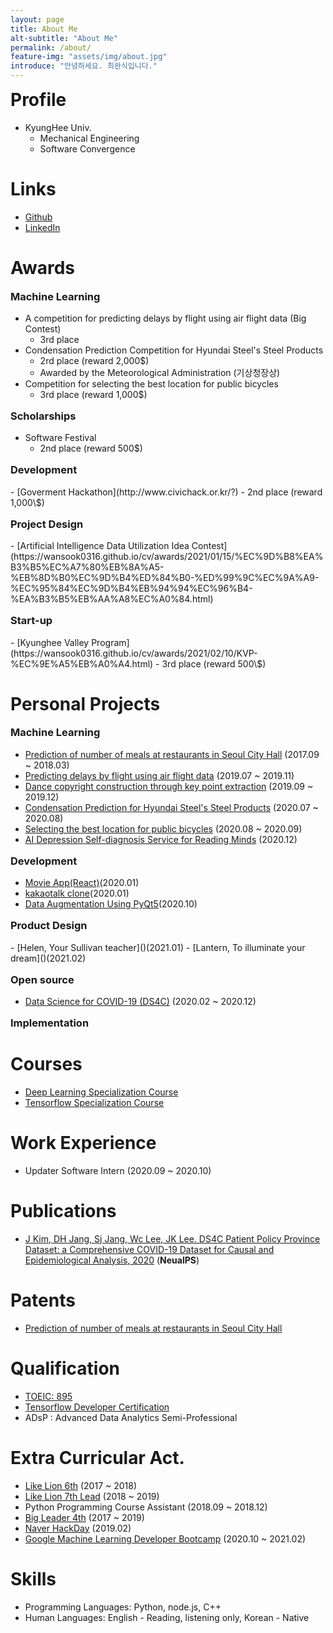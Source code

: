 ```yaml
---
layout: page
title: About Me
alt-subtitle: "About Me"
permalink: /about/
feature-img: "assets/img/about.jpg"
introduce: "안녕하세요. 최완식입니다."
---
```


<h1 style="margin-top:0;">Profile</h1>

- KyungHee Univ.
  - Mechanical Engineering
  - Software Convergence

# Links

- [Github](<[wansook0316](https://github.com/wansook0316)>)
- [LinkedIn](https://www.linkedin.com/in/wansik-choi-b065881aa/)

<!-- # Research Experience -->

<!-- # Education -->
# Awards

<h3 style="margin-top:16px;">Machine Learning</h3>

- A competition for predicting delays by flight using air flight data (Big Contest)
  - 3rd place
- Condensation Prediction Competition for Hyundai Steel's Steel Products
  - 2rd place (reward 2,000\$)
  - Awarded by the Meteorological Administration (기상청장상)
- Competition for selecting the best location for public bicycles
  - 3rd place (reward 1,000\$)


<h3 style="margin-top:16px;">Scholarships</h3>

- Software Festival
  - 2nd place (reward 500\$)

<h3 style="margin-top:16px;">Development</h3>
- [Goverment Hackathon](http://www.civichack.or.kr/?)
  - 2nd place (reward 1,000\$)

<h3 style="margin-top:16px;">Project Design</h3>
- [Artificial Intelligence Data Utilization Idea Contest](https://wansook0316.github.io/cv/awards/2021/01/15/%EC%9D%B8%EA%B3%B5%EC%A7%80%EB%8A%A5-%EB%8D%B0%EC%9D%B4%ED%84%B0-%ED%99%9C%EC%9A%A9-%EC%95%84%EC%9D%B4%EB%94%94%EC%96%B4-%EA%B3%B5%EB%AA%A8%EC%A0%84.html)

<h3 style="margin-top:16px;">Start-up</h3>
- [Kyunghee Valley Program](https://wansook0316.github.io/cv/awards/2021/02/10/KVP-%EC%9E%A5%EB%A0%A4.html)
  - 3rd place (reward 500\$)


# Personal Projects

<h3 style="margin-top:16px;">Machine Learning</h3>

- [Prediction of number of meals at restaurants in Seoul City Hall](https://wansook0316.github.io/cv/projects/2018/08/01/%EC%84%9C%EC%9A%B8%EC%8B%9C%EC%B2%AD-%EC%8B%9D%EC%88%98%EC%9D%B8%EC%9B%90-%EC%98%88%EC%B8%A1-%ED%94%84%EB%A1%9C%EC%A0%9D%ED%8A%B8.html) (2017.09 ~ 2018.03)
- [Predicting delays by flight using air flight data](https://wansook0316.github.io/cv/projects/2019/11/01/%ED%95%AD%EA%B3%B5-%EC%A7%80%EC%97%B0-%EC%98%88%EC%B8%A1-%ED%94%84%EB%A1%9C%EC%A0%9D%ED%8A%B8.html) (2019.07 ~ 2019.11)
- [Dance copyright construction through key point extraction](https://wansook0316.github.io/cv/projects/2019/12/01/%EC%B6%A4-%EC%A0%80%EC%9E%91%EA%B6%8C-%EC%A0%9C%EC%9E%91-%ED%94%84%EB%A1%9C%EC%A0%9D%ED%8A%B8.html) (2019.09 ~ 2019.12)
- [Condensation Prediction for Hyundai Steel's Steel Products](https://wansook0316.github.io/cv/projects/2020/07/01/%EA%B2%B0%EB%A1%9C-%EB%B0%9C%EC%83%9D-%EC%98%88%EC%B8%A1-%ED%94%84%EB%A1%9C%EC%A0%9D%ED%8A%B8.html) (2020.07 ~ 2020.08)
- [Selecting the best location for public bicycles](https://wansook0316.github.io/cv/projects/2020/09/11/%EA%B3%A0%EC%96%91%EC%8B%9C-%EA%B3%B5%EA%B3%B5%EC%9E%90%EC%A0%84%EA%B1%B0-%EC%B5%9C%EC%A0%81-%EC%9E%85%EC%A7%80-%EC%84%A0%EC%A0%95-%ED%94%84%EB%A1%9C%EC%A0%9D%ED%8A%B8-01-%EC%A0%84%EC%B2%98%EB%A6%AC.html) (2020.08 ~ 2020.09)
- [AI Depression Self-diagnosis Service for Reading Minds](https://wansook0316.github.io/cv/projects/2020/12/21/Mind-detector.html) (2020.12)

<h3 style="margin-top:16px;">Development</h3>

- [Movie App(React)](https://wansook0316.github.io/movie_app_react/)(2020.01)
- [kakaotalk clone](https://wansook0316.github.io/kakaotalkClone/chat.html)(2020.01)
- [Data Augmentation Using PyQt5](https://wansook0316.github.io/cv/projects/2020/10/25/Data-Augmentation-using-pyqt5.html)(2020.10)

<h3 style="margin-top:16px;">Product Design</h3>
- [Helen, Your Sullivan teacher]()(2021.01)
- [Lantern, To illuminate your dream]()(2021.02)

<h3 style="margin-top:16px;">Open source</h3>

- [Data Science for COVID-19 (DS4C)](<https://wansook0316.github.io/cv/projects/2020/02/01/Data-Science-for-COVID-19(DS4C).html>) (2020.02 ~ 2020.12)


<h3 style="margin-top:16px;">Implementation</h3>


# Courses

- [Deep Learning Specialization Course](https://wansook0316.github.io/cv/courses/2020/10/27/Deep_Learning_Specialization_Course.html)
- [Tensorflow Specialization Course](https://wansook0316.github.io/cv/courses/2020/11/26/Tensorflow-Specialization-Course.html)

# Work Experience

- Updater
  Software Intern (2020.09 ~ 2020.10)


# Publications
- [J Kim, DH Jang, Sj Jang, Wc Lee, JK Lee. DS4C Patient Policy Province Dataset: a Comprehensive COVID-19 Dataset for Causal and Epidemiological Analysis, 2020](https://wansook0316.github.io/cv/publications/2020/12/15/DS4C-NeuralPS-COVID19-policy-dataset.html) (**NeualPS**)

# Patents
- [Prediction of number of meals at restaurants in Seoul City Hall](https://wansook0316.github.io/cv/patents/2020/12/02/식수-인원-예측-서버-동작-특허.html)


# Qualification
- [TOEIC: 895](https://wansook0316.github.io/cv/qualification/2020/08/16/TOEIC.html)
- [Tensorflow Developer Certification](https://wansook0316.github.io/cv/qualification/2020/12/05/Tensorflow-Developer-Certification.html)
- ADsP : Advanced Data Analytics Semi-Professional
# Extra Curricular Act.

- [Like Lion 6th](https://likelion.net/) (2017 ~ 2018)
- [Like Lion 7th Lead](https://likelion.net/) (2018 ~ 2019)
- Python Programming Course Assistant (2018.09 ~ 2018.12)
- [Big Leader 4th](http://bigleader.net/) (2017 ~ 2019)
- [Naver HackDay](https://d2.naver.com/news/4972264) (2019.02)
- [Google Machine Learning Developer Bootcamp](https://developers-kr.googleblog.com/2020/09/mlbootcamp_11.html) (2020.10 ~ 2021.02)

# Skills

- Programming Languages: Python, node.js, C++
- Human Languages: English - Reading, listening only, Korean - Native
